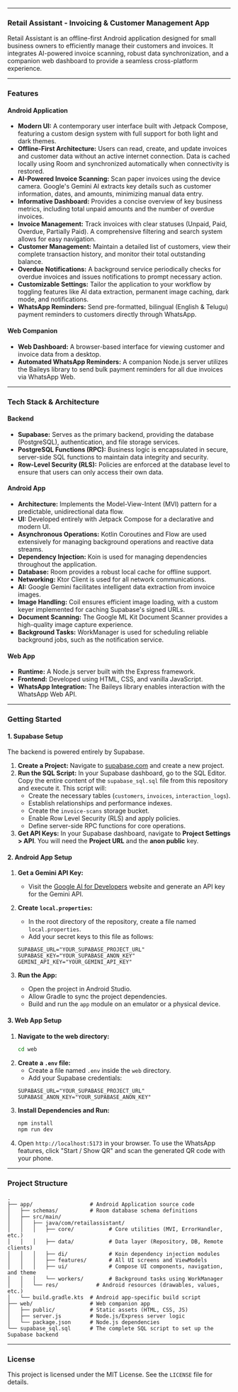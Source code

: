 -----

### **Retail Assistant - Invoicing & Customer Management App**

Retail Assistant is an offline-first Android application designed for small business owners to efficiently manage their customers and invoices. It integrates AI-powered invoice scanning, robust data synchronization, and a companion web dashboard to provide a seamless cross-platform experience.

-----

### **Features**

#### **Android Application**

  * **Modern UI:** A contemporary user interface built with Jetpack Compose, featuring a custom design system with full support for both light and dark themes.
  * **Offline-First Architecture:** Users can read, create, and update invoices and customer data without an active internet connection. Data is cached locally using Room and synchronized automatically when connectivity is restored.
  * **AI-Powered Invoice Scanning:** Scan paper invoices using the device camera. Google's Gemini AI extracts key details such as customer information, dates, and amounts, minimizing manual data entry.
  * **Informative Dashboard:** Provides a concise overview of key business metrics, including total unpaid amounts and the number of overdue invoices.
  * **Invoice Management:** Track invoices with clear statuses (Unpaid, Paid, Overdue, Partially Paid). A comprehensive filtering and search system allows for easy navigation.
  * **Customer Management:** Maintain a detailed list of customers, view their complete transaction history, and monitor their total outstanding balance.
  * **Overdue Notifications:** A background service periodically checks for overdue invoices and issues notifications to prompt necessary action.
  * **Customizable Settings:** Tailor the application to your workflow by toggling features like AI data extraction, permanent image caching, dark mode, and notifications.
  * **WhatsApp Reminders:** Send pre-formatted, bilingual (English & Telugu) payment reminders to customers directly through WhatsApp.

#### **Web Companion**

  * **Web Dashboard:** A browser-based interface for viewing customer and invoice data from a desktop.
  * **Automated WhatsApp Reminders:** A companion Node.js server utilizes the Baileys library to send bulk payment reminders for all due invoices via WhatsApp Web.

-----

### **Tech Stack & Architecture**

#### **Backend**

  * **Supabase:** Serves as the primary backend, providing the database (PostgreSQL), authentication, and file storage services.
  * **PostgreSQL Functions (RPC):** Business logic is encapsulated in secure, server-side SQL functions to maintain data integrity and security.
  * **Row-Level Security (RLS):** Policies are enforced at the database level to ensure that users can only access their own data.

#### **Android App**

  * **Architecture:** Implements the Model-View-Intent (MVI) pattern for a predictable, unidirectional data flow.
  * **UI:** Developed entirely with Jetpack Compose for a declarative and modern UI.
  * **Asynchronous Operations:** Kotlin Coroutines and Flow are used extensively for managing background operations and reactive data streams.
  * **Dependency Injection:** Koin is used for managing dependencies throughout the application.
  * **Database:** Room provides a robust local cache for offline support.
  * **Networking:** Ktor Client is used for all network communications.
  * **AI:** Google Gemini facilitates intelligent data extraction from invoice images.
  * **Image Handling:** Coil ensures efficient image loading, with a custom keyer implemented for caching Supabase's signed URLs.
  * **Document Scanning:** The Google ML Kit Document Scanner provides a high-quality image capture experience.
  * **Background Tasks:** WorkManager is used for scheduling reliable background jobs, such as the notification service.

#### **Web App**

  * **Runtime:** A Node.js server built with the Express framework.
  * **Frontend:** Developed using HTML, CSS, and vanilla JavaScript.
  * **WhatsApp Integration:** The Baileys library enables interaction with the WhatsApp Web API.

-----

### **Getting Started**

#### **1. Supabase Setup**

The backend is powered entirely by Supabase.

1.  **Create a Project:** Navigate to [supabase.com](https://supabase.com) and create a new project.
2.  **Run the SQL Script:** In your Supabase dashboard, go to the SQL Editor. Copy the entire content of the `supabase_sql.sql` file from this repository and execute it. This script will:
      * Create the necessary tables (`customers`, `invoices`, `interaction_logs`).
      * Establish relationships and performance indexes.
      * Create the `invoice-scans` storage bucket.
      * Enable Row Level Security (RLS) and apply policies.
      * Define server-side RPC functions for core operations.
3.  **Get API Keys:** In your Supabase dashboard, navigate to **Project Settings \> API**. You will need the **Project URL** and the **anon public** key.

#### **2. Android App Setup**

1.  **Get a Gemini API Key:**

      * Visit the [Google AI for Developers](https://ai.google.dev/) website and generate an API key for the Gemini API.

2.  **Create `local.properties`:**

      * In the root directory of the repository, create a file named `local.properties`.
      * Add your secret keys to this file as follows:

    <!-- end list -->

    ```properties
    SUPABASE_URL="YOUR_SUPABASE_PROJECT_URL"
    SUPABASE_KEY="YOUR_SUPABASE_ANON_KEY"
    GEMINI_API_KEY="YOUR_GEMINI_API_KEY"
    ```

3.  **Run the App:**

      * Open the project in Android Studio.
      * Allow Gradle to sync the project dependencies.
      * Build and run the `app` module on an emulator or a physical device.

#### **3. Web App Setup**

1.  **Navigate to the web directory:**
    ```bash
    cd web
    ```
2.  **Create a `.env` file:**
      * Create a file named `.env` inside the `web` directory.
      * Add your Supabase credentials:
    <!-- end list -->
    ```env
    SUPABASE_URL="YOUR_SUPABASE_PROJECT_URL"
    SUPABASE_ANON_KEY="YOUR_SUPABASE_ANON_KEY"
    ```
3.  **Install Dependencies and Run:**
    ```bash
    npm install
    npm run dev
    ```
4.  Open `http://localhost:5173` in your browser. To use the WhatsApp features, click "Start / Show QR" and scan the generated QR code with your phone.

-----

### **Project Structure**

```
.
├── app/                  # Android Application source code
│   ├── schemas/          # Room database schema definitions
│   ├── src/main/
│   │   ├── java/com/retailassistant/
│   │   │   ├── core/           # Core utilities (MVI, ErrorHandler, etc.)
│   │   │   ├── data/           # Data layer (Repository, DB, Remote clients)
│   │   │   ├── di/             # Koin dependency injection modules
│   │   │   ├── features/       # All UI screens and ViewModels
│   │   │   ├── ui/             # Compose UI components, navigation, and theme
│   │   │   └── workers/        # Background tasks using WorkManager
│   │   └── res/            # Android resources (drawables, values, etc.)
│   └── build.gradle.kts  # Android app-specific build script
├── web/                  # Web companion app
│   ├── public/           # Static assets (HTML, CSS, JS)
│   ├── server.js         # Node.js/Express server logic
│   └── package.json      # Node.js dependencies
└── supabase_sql.sql      # The complete SQL script to set up the Supabase backend
```

-----

### **License**

This project is licensed under the MIT License. See the `LICENSE` file for details.
